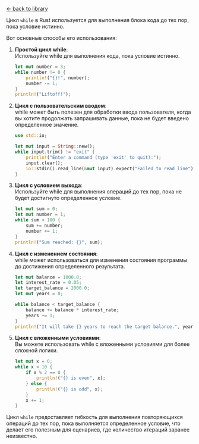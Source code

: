 [← back to library](../../librarium.md)

Цикл `while` в Rust используется для выполнения блока кода до тех пор, пока условие истинно.

Вот основные способы его использования:  
1. **Простой цикл while**:  
    Используйте while для выполнения кода, пока условие истинно.
    ```rust
    let mut number = 3;
    while number != 0 {
        println!("{}!", number);
        number -= 1;
    }
    println!("Liftoff!");
    ```
0. **Цикл с пользовательским вводом**:  
    while может быть полезен для обработки ввода пользователя, когда вы хотите продолжать запрашивать данные, пока не будет введено определенное значение.
    ```rust
    use std::io;

    let mut input = String::new();
    while input.trim() != "exit" {
        println!("Enter a command (type 'exit' to quit):");
        input.clear();
        io::stdin().read_line(&mut input).expect("Failed to read line");
    }
    ```
0. **Цикл с условием выхода**:  
    Используйте while для выполнения операций до тех пор, пока не будет достигнуто определенное условие.
    ```rust
    let mut sum = 0;
    let mut number = 1;
    while sum < 100 {
        sum += number;
        number += 1;
    }
    println!("Sum reached: {}", sum);
    ```
0. **Цикл с изменением состояния**:  
    while может использоваться для изменения состояния программы до достижения определенного результата.
    ```rust
    let mut balance = 1000.0;
    let interest_rate = 0.05;
    let target_balance = 2000.0;
    let mut years = 0;

    while balance < target_balance {
        balance += balance * interest_rate;
        years += 1;
    }
    println!("It will take {} years to reach the target balance.", years);
    ```
0. **Цикл с вложенными условиями**:  
    Вы можете использовать while с вложенными условиями для более сложной логики.
    ```rust
    let mut x = 0;
    while x < 10 {
        if x % 2 == 0 {
            println!("{} is even", x);
        } else {
            println!("{} is odd", x);
        }
        x += 1;
    }
    ```

Цикл `while` предоставляет гибкость для выполнения повторяющихся операций до тех пор, пока выполняется определенное условие, что делает его полезным для сценариев, где количество итераций заранее неизвестно.